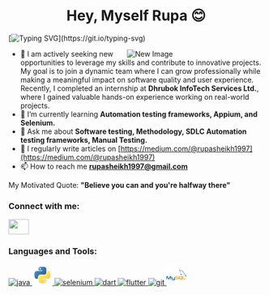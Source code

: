 <h1 align="center">Hey, Myself Rupa 😊</h1>

[![Typing SVG](https://readme-typing-svg.herokuapp.com?font=Fira+Code&size=18&pause=1000&color=2686B0&center=true&vCenter=true&width=450&lines=Software+Quality+%26+Automation+Engineer.)](https://git.io/typing-svg)

<img align="right" alt="New Image" width="270" src="https://media.licdn.com/dms/image/v2/D4D12AQF9we_1kbJWGw/article-cover_image-shrink_600_2000/article-cover_image-shrink_600_2000/0/1691476055198?e=2147483647&v=beta&t=_wD3YkvO81zNSW6pLRbKvwUzaMTc7tgNPpXArxgrbEE">


- 💪 I am actively seeking new opportunities to leverage my skills and contribute to innovative projects. My goal is to join a dynamic team where I can grow professionally while making a meaningful impact on software quality and user experience. Recently, I completed an internship at **Dhrubok InfoTech Services Ltd.**, where I gained valuable hands-on experience working on real-world projects.
- 🌱 I’m currently learning **Automation testing frameworks, Appium, and Selenium.**
- 💬 Ask me about **Software testing, Methodology, SDLC Automation testing frameworks, Manual Testing.**
- 📝 I regularly write articles on [https://medium.com/@rupasheikh1997](https://medium.com/@rupasheikh1997)
- 📫 How to reach me **rupasheikh1997@gmail.com**

My Motivated Quote: **"Believe you can and you're halfway there"**
<h3 align="left">Connect with me:</h3>
<p align="left">
<a href="www.linkedin.com/in/sqarupa" target="blank"><img align="center" src="https://raw.githubusercontent.com/rahuldkjain/github-profile-readme-generator/master/src/images/icons/Social/linked-in-alt.svg" height="30" width="40" /></a>

<h3 align="left">Languages and Tools:</h3>
<p align="left">  <a href="https://www.java.com/en/" target="_blank" rel="noreferrer"> 
<img src="https://cdn.jsdelivr.net/gh/devicons/devicon/icons/java/java-original-wordmark.svg" alt="java" width="40" height="40" /> </a> <a href="https://www.python.org" target="_blank" rel="noreferrer"> <img src="https://raw.githubusercontent.com/devicons/devicon/master/icons/python/python-original.svg" alt="python" width="40" height="40"/> </a>  </a>  <a href="https://www.selenium.dev" target="_blank" rel="noreferrer"> <img src="https://raw.githubusercontent.com/detain/svg-logos/780f25886640cef088af994181646db2f6b1a3f8/svg/selenium-logo.svg" alt="selenium" width="40" height="40"/> </a> </a> <a href="https://dart.dev" target="_blank" rel="noreferrer"> <img src="https://www.vectorlogo.zone/logos/dartlang/dartlang-icon.svg" alt="dart" width="40" height="40"/> </a> <a href="https://flutter.dev" target="_blank" rel="noreferrer"> <img src="https://www.vectorlogo.zone/logos/flutterio/flutterio-icon.svg" alt="flutter" width="40" height="40"/> </a> <a href="https://git-scm.com/" target="_blank" rel="noreferrer"> <img src="https://www.vectorlogo.zone/logos/git-scm/git-scm-icon.svg" alt="git" width="40" height="40"/> </a>  <a href="https://www.mysql.com/" target="_blank" rel="noreferrer"> <img src="https://raw.githubusercontent.com/devicons/devicon/master/icons/mysql/mysql-original-wordmark.svg" alt="mysql" width="40" height="40"/> </a>
          

